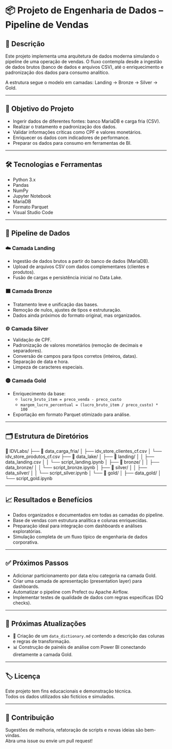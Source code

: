 # 📦 Projeto de Engenharia de Dados – Pipeline de Vendas

## 🚀 Descrição

Este projeto implementa uma arquitetura de dados moderna simulando o pipeline de uma operação de vendas. O fluxo contempla desde a ingestão de dados brutos (banco de dados e arquivos CSV), até o enriquecimento e padronização dos dados para consumo analítico. 

A estrutura segue o modelo em camadas: Landing → Bronze → Silver → Gold.

---

## 🎯 Objetivo do Projeto

- Ingerir dados de diferentes fontes: banco MariaDB e carga fria (CSV).
- Realizar o tratamento e padronização dos dados.
- Validar informações críticas como CPF e valores monetários.
- Enriquecer os dados com indicadores de performance.
- Preparar os dados para consumo em ferramentas de BI.

---

## 🛠️ Tecnologias e Ferramentas

- Python 3.x
- Pandas
- NumPy
- Jupyter Notebook
- MariaDB
- Formato Parquet
- Visual Studio Code

---

## 📂 Pipeline de Dados

### ☁️ Camada Landing

- Ingestão de dados brutos a partir do banco de dados (MariaDB).
- Upload de arquivos CSV com dados complementares (clientes e produtos).
- Fusão de cargas e persistência inicial no Data Lake.

### 🟫 Camada Bronze

- Tratamento leve e unificação das bases.
- Remoção de nulos, ajustes de tipos e estruturação.
- Dados ainda próximos do formato original, mas organizados.

### ⚙️ Camada Silver

- Validação de CPF.
- Padronização de valores monetários (remoção de decimais e separadores).
- Conversão de campos para tipos corretos (inteiros, datas).
- Separação de data e hora.
- Limpeza de caracteres especiais.

### 🟡 Camada Gold

- Enriquecimento da base:
  - `lucro_bruto_item = preco_venda - preco_custo`
  - `margem_lucro_percentual = (lucro_bruto_item / preco_custo) * 100`
- Exportação em formato Parquet otimizado para análise.

---

## 🗂️ Estrutura de Diretórios

📁 IDVLabs/
├── 📁 data_carga_fria/
│   ├── idv_store_clientes_cf.csv
│   └── idv_store_produtos_cf.csv
├── 📁 data_lake/
│   ├── 📁 landing/
│   │   ├── data_landing.csv
│   │   └── script_landing.ipynb
│   ├── 📁 bronze/
│   │   ├── data_bronze/
│   │   └── script_bronze.ipynb
│   ├── 📁 silver/
│   │   ├── data_silver/
│   │   └── script_silver.ipynb
│   └── 📁 gold/
│       ├── data_gold/
│       └── script_gold.ipynb

---

## 📈 Resultados e Benefícios

- Dados organizados e documentados em todas as camadas do pipeline.
- Base de vendas com estrutura analítica e colunas enriquecidas.
- Preparação ideal para integração com dashboards e análises exploratórias.
- Simulação completa de um fluxo típico de engenharia de dados corporativa.

---

## ✅ Próximos Passos

- Adicionar particionamento por data e/ou categoria na camada Gold.
- Criar uma camada de apresentação (presentation layer) para dashboards.
- Automatizar o pipeline com Prefect ou Apache Airflow.
- Implementar testes de qualidade de dados com regras específicas (DQ checks).

---

## 🔄 Próximas Atualizações

- 📘 Criação de um `data_dictionary.md` contendo a descrição das colunas e regras de transformação.
- 📊 Construção de painéis de análise com Power BI conectando diretamente a camada Gold.

---

## 🏷️ Licença

Este projeto tem fins educacionais e demonstração técnica.  
Todos os dados utilizados são fictícios e simulados.

---

## 🤝 Contribuição

Sugestões de melhoria, refatoração de scripts e novas ideias são bem-vindas.  
Abra uma issue ou envie um pull request!
